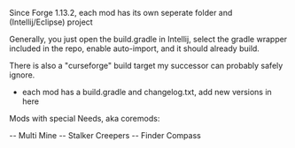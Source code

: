 
Since Forge 1.13.2, each mod has its own seperate folder and (Intellij/Eclipse) project

Generally, you just open the build.gradle in Intellij, select the gradle wrapper included in the repo, enable auto-import, and it should already build.

There is also a "curseforge" build target my successor can probably safely ignore.


- each mod has a build.gradle and changelog.txt, add new versions in here


Mods with special Needs, aka coremods:

-- Multi Mine
-- Stalker Creepers
-- Finder Compass
